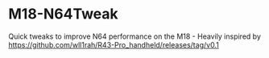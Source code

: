 # M18-N64Tweak
Quick tweaks to improve N64 performance on the M18 - Heavily inspired by https://github.com/wll1rah/R43-Pro_handheld/releases/tag/v0.1
